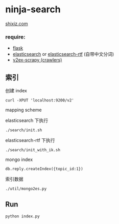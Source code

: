 ninja-search
===

[shixiz.com](http://shixiz.com)

### require:

* [flask]()
* [elasticsearch]() or [elasticsearch-rtf]() (自带中文分词)
* [v2ex-scrapy (crawlers)]()

索引
--------

创建 index  

    curl -XPUT 'localhost:9200/v2'

mapping scheme  

elasticsearch 下执行

    ./search/init.sh

elasticsearch-rtf 下执行

    ./search/init_with_ik.sh

mongo index

    db.reply.createIndex({topic_id:1})

索引数据
    
    ./util/mongo2es.py


Run
----

    python index.py
